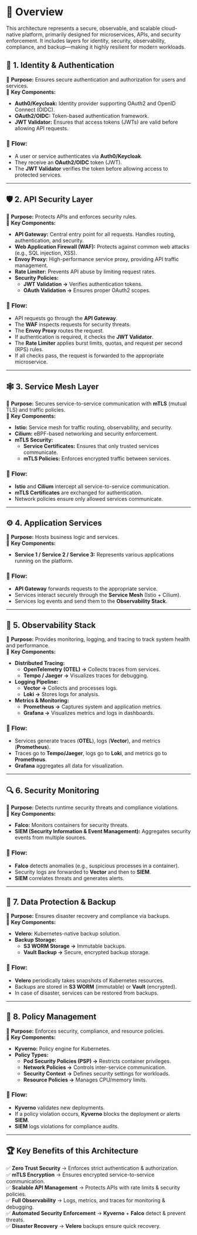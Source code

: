 # 🚀 Overview
This architecture represents a secure, observable, and scalable cloud-native platform, primarily designed for microservices, APIs, and security enforcement. It includes layers for identity, security, observability, compliance, and backup—making it highly resilient for modern workloads.

## 🔑 1. Identity & Authentication
🔹 **Purpose:** Ensures secure authentication and authorization for users and services.  
🔹 **Key Components:**
- **Auth0/Keycloak:** Identity provider supporting OAuth2 and OpenID Connect (OIDC).
- **OAuth2/OIDC:** Token-based authentication framework.
- **JWT Validator:** Ensures that access tokens (JWTs) are valid before allowing API requests.

### 📌 Flow:
- A user or service authenticates via **Auth0/Keycloak**.
- They receive an **OAuth2/OIDC** token (JWT).
- The **JWT Validator** verifies the token before allowing access to protected services.

---

## 🛡️ 2. API Security Layer
🔹 **Purpose:** Protects APIs and enforces security rules.  
🔹 **Key Components:**
- **API Gateway:** Central entry point for all requests. Handles routing, authentication, and security.
- **Web Application Firewall (WAF):** Protects against common web attacks (e.g., SQL injection, XSS).
- **Envoy Proxy:** High-performance service proxy, providing API traffic management.
- **Rate Limiter:** Prevents API abuse by limiting request rates.
- **Security Policies:**
  - **JWT Validation →** Verifies authentication tokens.
  - **OAuth Validation →** Ensures proper OAuth2 scopes.

### 📌 Flow:
- API requests go through the **API Gateway**.
- The **WAF** inspects requests for security threats.
- The **Envoy Proxy** routes the request.
- If authentication is required, it checks the **JWT Validator**.
- The **Rate Limiter** applies burst limits, quotas, and request per second (RPS) rules.
- If all checks pass, the request is forwarded to the appropriate microservice.

---

## 🕸️ 3. Service Mesh Layer
🔹 **Purpose:** Secures service-to-service communication with **mTLS** (mutual TLS) and traffic policies.  
🔹 **Key Components:**
- **Istio:** Service mesh for traffic routing, observability, and security.
- **Cilium:** eBPF-based networking and security enforcement.
- **mTLS Security:**
  - **Service Certificates:** Ensures that only trusted services communicate.
  - **mTLS Policies:** Enforces encrypted traffic between services.

### 📌 Flow:
- **Istio** and **Cilium** intercept all service-to-service communication.
- **mTLS Certificates** are exchanged for authentication.
- Network policies ensure only allowed services communicate.

---

## ⚙️ 4. Application Services
🔹 **Purpose:** Hosts business logic and services.  
🔹 **Key Components:**
- **Service 1 / Service 2 / Service 3:** Represents various applications running on the platform.

### 📌 Flow:
- **API Gateway** forwards requests to the appropriate service.
- Services interact securely through the **Service Mesh** (Istio + Cilium).
- Services log events and send them to the **Observability Stack**.

---

## 📡 5. Observability Stack
🔹 **Purpose:** Provides monitoring, logging, and tracing to track system health and performance.  
🔹 **Key Components:**
- **Distributed Tracing:**
  - **OpenTelemetry (OTEL) →** Collects traces from services.
  - **Tempo / Jaeger →** Visualizes traces for debugging.
- **Logging Pipeline:**
  - **Vector →** Collects and processes logs.
  - **Loki →** Stores logs for analysis.
- **Metrics & Monitoring:**
  - **Prometheus →** Captures system and application metrics.
  - **Grafana →** Visualizes metrics and logs in dashboards.

### 📌 Flow:
- Services generate traces (**OTEL**), logs (**Vector**), and metrics (**Prometheus**).
- Traces go to **Tempo/Jaeger**, logs go to **Loki**, and metrics go to **Prometheus**.
- **Grafana** aggregates all data for visualization.

---

## 🔍 6. Security Monitoring
🔹 **Purpose:** Detects runtime security threats and compliance violations.  
🔹 **Key Components:**
- **Falco:** Monitors containers for security threats.
- **SIEM (Security Information & Event Management):** Aggregates security events from multiple sources.

### 📌 Flow:
- **Falco** detects anomalies (e.g., suspicious processes in a container).
- Security logs are forwarded to **Vector** and then to **SIEM**.
- **SIEM** correlates threats and generates alerts.

---

## 💾 7. Data Protection & Backup
🔹 **Purpose:** Ensures disaster recovery and compliance via backups.  
🔹 **Key Components:**
- **Velero:** Kubernetes-native backup solution.
- **Backup Storage:**
  - **S3 WORM Storage →** Immutable backups.
  - **Vault Backup →** Secure, encrypted backup storage.

### 📌 Flow:
- **Velero** periodically takes snapshots of Kubernetes resources.
- Backups are stored in **S3 WORM** (immutable) or **Vault** (encrypted).
- In case of disaster, services can be restored from backups.

---

## 📝 8. Policy Management
🔹 **Purpose:** Enforces security, compliance, and resource policies.  
🔹 **Key Components:**
- **Kyverno:** Policy engine for Kubernetes.
- **Policy Types:**
  - **Pod Security Policies (PSP) →** Restricts container privileges.
  - **Network Policies →** Controls inter-service communication.
  - **Security Context →** Defines security settings for workloads.
  - **Resource Policies →** Manages CPU/memory limits.

### 📌 Flow:
- **Kyverno** validates new deployments.
- If a policy violation occurs, **Kyverno** blocks the deployment or alerts **SIEM**.
- **SIEM** logs violations for compliance audits.

---

## 🏆 Key Benefits of this Architecture
✅ **Zero Trust Security** → Enforces strict authentication & authorization.  
✅ **mTLS Encryption** → Ensures encrypted service-to-service communication.  
✅ **Scalable API Management** → Protects APIs with rate limits & security policies.  
✅ **Full Observability** → Logs, metrics, and traces for monitoring & debugging.  
✅ **Automated Security Enforcement** → **Kyverno** + **Falco** detect & prevent threats.  
✅ **Disaster Recovery** → **Velero** backups ensure quick recovery.
